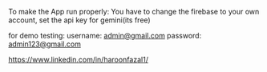To make the App run properly:
You have to change the firebase to your own account, set the api key for gemini(its free)

for demo testing:
username: admin@gmail.com
password: admin123@gmail.com

https://www.linkedin.com/in/haroonfazal1/
